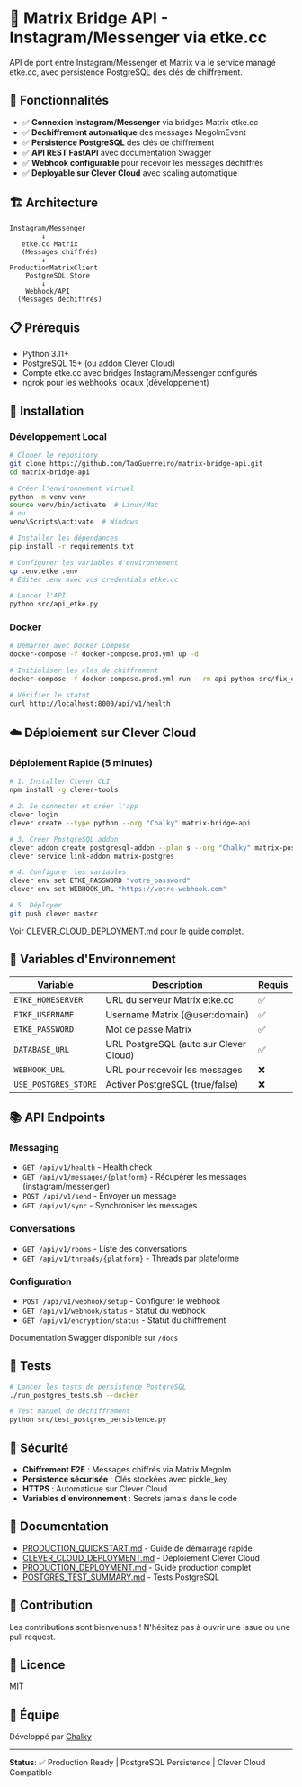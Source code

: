 # 🌉 Matrix Bridge API - Instagram/Messenger via etke.cc

API de pont entre Instagram/Messenger et Matrix via le service managé etke.cc, avec persistence PostgreSQL des clés de chiffrement.

## 🚀 Fonctionnalités

- ✅ **Connexion Instagram/Messenger** via bridges Matrix etke.cc
- ✅ **Déchiffrement automatique** des messages MegolmEvent
- ✅ **Persistence PostgreSQL** des clés de chiffrement
- ✅ **API REST FastAPI** avec documentation Swagger
- ✅ **Webhook configurable** pour recevoir les messages déchiffrés
- ✅ **Déployable sur Clever Cloud** avec scaling automatique

## 🏗️ Architecture

```
Instagram/Messenger
        ↓
   etke.cc Matrix
   (Messages chiffrés)
        ↓
ProductionMatrixClient
    PostgreSQL Store
        ↓
    Webhook/API
  (Messages déchiffrés)
```

## 📋 Prérequis

- Python 3.11+
- PostgreSQL 15+ (ou addon Clever Cloud)
- Compte etke.cc avec bridges Instagram/Messenger configurés
- ngrok pour les webhooks locaux (développement)

## 🔧 Installation

### Développement Local

```bash
# Cloner le repository
git clone https://github.com/TaoGuerreiro/matrix-bridge-api.git
cd matrix-bridge-api

# Créer l'environnement virtuel
python -m venv venv
source venv/bin/activate  # Linux/Mac
# ou
venv\Scripts\activate  # Windows

# Installer les dépendances
pip install -r requirements.txt

# Configurer les variables d'environnement
cp .env.etke .env
# Éditer .env avec vos credentials etke.cc

# Lancer l'API
python src/api_etke.py
```

### Docker

```bash
# Démarrer avec Docker Compose
docker-compose -f docker-compose.prod.yml up -d

# Initialiser les clés de chiffrement
docker-compose -f docker-compose.prod.yml run --rm api python src/fix_encryption_postgres.py

# Vérifier le statut
curl http://localhost:8000/api/v1/health
```

## ☁️ Déploiement sur Clever Cloud

### Déploiement Rapide (5 minutes)

```bash
# 1. Installer Clever CLI
npm install -g clever-tools

# 2. Se connecter et créer l'app
clever login
clever create --type python --org "Chalky" matrix-bridge-api

# 3. Créer PostgreSQL addon
clever addon create postgresql-addon --plan s --org "Chalky" matrix-postgres
clever service link-addon matrix-postgres

# 4. Configurer les variables
clever env set ETKE_PASSWORD "votre_password"
clever env set WEBHOOK_URL "https://votre-webhook.com"

# 5. Déployer
git push clever master
```

Voir [CLEVER_CLOUD_DEPLOYMENT.md](CLEVER_CLOUD_DEPLOYMENT.md) pour le guide complet.

## 🔑 Variables d'Environnement

| Variable | Description | Requis |
|----------|-------------|---------|
| `ETKE_HOMESERVER` | URL du serveur Matrix etke.cc | ✅ |
| `ETKE_USERNAME` | Username Matrix (@user:domain) | ✅ |
| `ETKE_PASSWORD` | Mot de passe Matrix | ✅ |
| `DATABASE_URL` | URL PostgreSQL (auto sur Clever Cloud) | ✅ |
| `WEBHOOK_URL` | URL pour recevoir les messages | ❌ |
| `USE_POSTGRES_STORE` | Activer PostgreSQL (true/false) | ❌ |

## 📚 API Endpoints

### Messaging
- `GET /api/v1/health` - Health check
- `GET /api/v1/messages/{platform}` - Récupérer les messages (instagram/messenger)
- `POST /api/v1/send` - Envoyer un message
- `GET /api/v1/sync` - Synchroniser les messages

### Conversations
- `GET /api/v1/rooms` - Liste des conversations
- `GET /api/v1/threads/{platform}` - Threads par plateforme

### Configuration
- `POST /api/v1/webhook/setup` - Configurer le webhook
- `GET /api/v1/webhook/status` - Statut du webhook
- `GET /api/v1/encryption/status` - Statut du chiffrement

Documentation Swagger disponible sur `/docs`

## 🧪 Tests

```bash
# Lancer les tests de persistence PostgreSQL
./run_postgres_tests.sh --docker

# Test manuel de déchiffrement
python src/test_postgres_persistence.py
```

## 🔐 Sécurité

- **Chiffrement E2E** : Messages chiffrés via Matrix Megolm
- **Persistence sécurisée** : Clés stockées avec pickle_key
- **HTTPS** : Automatique sur Clever Cloud
- **Variables d'environnement** : Secrets jamais dans le code

## 📖 Documentation

- [PRODUCTION_QUICKSTART.md](PRODUCTION_QUICKSTART.md) - Guide de démarrage rapide
- [CLEVER_CLOUD_DEPLOYMENT.md](CLEVER_CLOUD_DEPLOYMENT.md) - Déploiement Clever Cloud
- [PRODUCTION_DEPLOYMENT.md](PRODUCTION_DEPLOYMENT.md) - Guide production complet
- [POSTGRES_TEST_SUMMARY.md](POSTGRES_TEST_SUMMARY.md) - Tests PostgreSQL

## 🤝 Contribution

Les contributions sont bienvenues ! N'hésitez pas à ouvrir une issue ou une pull request.

## 📄 Licence

MIT

## 👥 Équipe

Développé par [Chalky](https://chalky.fr)

---

**Status**: ✅ Production Ready | PostgreSQL Persistence | Clever Cloud Compatible